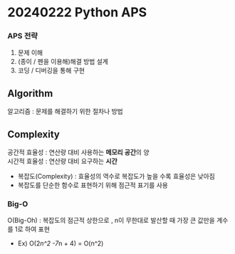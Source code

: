 # 20240222 Python APS
### APS 전략
1. 문제 이해
2. (종이 / 펜을 이용해)해결 방법 설계
3. 코딩 / 디버깅을 통해 구현

## Algorithm
알고리즘 : 문제를 해결하기 위한 절차나 방법
## Complexity
공간적 효율성 : 연산량 대비 사용하는 **메모리 공간**의 양<br>
시간적 효율성 : 연산량 대비 요구하는 **시간**
- 복잡도(Complexity) : 효율성의 역수로 복잡도가 높을 수록 효율성은 낮아짐
- 복잡도를 단순한 함수로 표현하기 위해 점근적 표기를 사용
### Big-O
O(Big-Oh) : 복잡도의 점근적 상한으로 , n이 무한대로 발산할 때 가장 큰 값만을 계수를 1로 하여 표현
- Ex) O(2*n^2 -7*n + 4) = O(n^2)